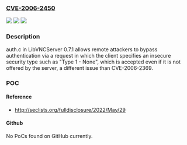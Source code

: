 ### [CVE-2006-2450](https://cve.mitre.org/cgi-bin/cvename.cgi?name=CVE-2006-2450)
![](https://img.shields.io/static/v1?label=Product&message=n%2Fa&color=blue)
![](https://img.shields.io/static/v1?label=Version&message=n%2Fa&color=blue)
![](https://img.shields.io/static/v1?label=Vulnerability&message=n%2Fa&color=brighgreen)

### Description

auth.c in LibVNCServer 0.7.1 allows remote attackers to bypass authentication via a request in which the client specifies an insecure security type such as "Type 1 - None", which is accepted even if it is not offered by the server, a different issue than CVE-2006-2369.

### POC

#### Reference
- http://seclists.org/fulldisclosure/2022/May/29

#### Github
No PoCs found on GitHub currently.

